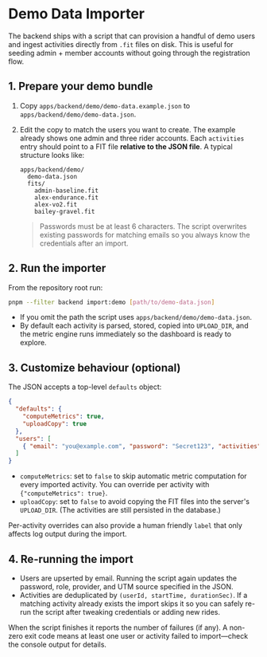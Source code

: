 # Demo Data Importer

The backend ships with a script that can provision a handful of demo users and ingest
activities directly from `.fit` files on disk. This is useful for seeding admin +
member accounts without going through the registration flow.

## 1. Prepare your demo bundle

1. Copy `apps/backend/demo/demo-data.example.json` to `apps/backend/demo/demo-data.json`.
2. Edit the copy to match the users you want to create. The example already shows
   one admin and three rider accounts. Each `activities` entry should point to a
   FIT file **relative to the JSON file**. A typical structure looks like:

   ```text
   apps/backend/demo/
     demo-data.json
     fits/
       admin-baseline.fit
       alex-endurance.fit
       alex-vo2.fit
       bailey-gravel.fit
   ```

   > Passwords must be at least 6 characters. The script overwrites existing
   > passwords for matching emails so you always know the credentials after an import.

## 2. Run the importer

From the repository root run:

```bash
pnpm --filter backend import:demo [path/to/demo-data.json]
```

- If you omit the path the script uses `apps/backend/demo/demo-data.json`.
- By default each activity is parsed, stored, copied into `UPLOAD_DIR`, and the
  metric engine runs immediately so the dashboard is ready to explore.

## 3. Customize behaviour (optional)

The JSON accepts a top-level `defaults` object:

```json
{
  "defaults": {
    "computeMetrics": true,
    "uploadCopy": true
  },
  "users": [
    { "email": "you@example.com", "password": "Secret123", "activities": [] }
  ]
}
```

- `computeMetrics`: set to `false` to skip automatic metric computation for every
  imported activity. You can override per activity with `{"computeMetrics": true}`.
- `uploadCopy`: set to `false` to avoid copying the FIT files into the server's
  `UPLOAD_DIR`. (The activities are still persisted in the database.)

Per-activity overrides can also provide a human friendly `label` that only affects
log output during the import.

## 4. Re-running the import

- Users are upserted by email. Running the script again updates the password,
  role, provider, and UTM source specified in the JSON.
- Activities are deduplicated by `(userId, startTime, durationSec)`. If a matching
  activity already exists the import skips it so you can safely re-run the script
  after tweaking credentials or adding new rides.

When the script finishes it reports the number of failures (if any). A non-zero
exit code means at least one user or activity failed to import—check the console
output for details.
